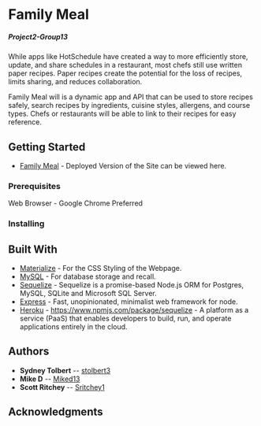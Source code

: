 # Family Meal
##### Project2-Group13

While apps like HotSchedule have created a way to more efficiently store, update, and share schedules in a restaurant, most chefs still use written paper recipes. Paper recipes create the potential for the loss of recipes, limits sharing, and reduces collaboration.

Family Meal will is a dynamic app and API that can be used to store recipes safely, search recipes by ingredients, cuisine styles, allergens, and course types. Chefs or restaurants will be able to link to their recipes for easy reference.

## Getting Started

* [Family Meal]() - Deployed Version of the Site can be viewed here. 

### Prerequisites




Web Browser - Google Chrome Preferred


### Installing



## Built With

* [Materialize](https://materializecss.com/) - For the CSS Styling of the Webpage.
* [MySQL](https://www.mysql.com/) - For database storage and recall.
* [Sequelize](https://www.npmjs.com/package/sequelize) - Sequelize is a promise-based Node.js ORM for Postgres, MySQL, SQLite and Microsoft SQL Server.
* [Express](https://www.npmjs.com/package/express) - Fast, unopinionated, minimalist web framework for node.
* [Heroku](https://www.heroku.com/) - https://www.npmjs.com/package/sequelize - A platform as a service (PaaS) that enables developers to build, run, and operate applications entirely in the cloud.


## Authors



* **Sydney Tolbert** -- [stolbert3](https://github.com/stolbert3)
* **Mike D** -- [Miked13](https://github.com/Miked13)
* **Scott Ritchey** -- [Sritchey1](https://github.com/Sritchey1)

## Acknowledgments

